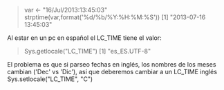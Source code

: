 > var <- "16/Jul/2013:13:45:03"
> strptime(var,format('%d/%b/%Y:%H:%M:%S'))
[1] "2013-07-16 13:45:03"

Al estar en un pc en español el LC_TIME tiene el valor:
> Sys.getlocale("LC_TIME")
[1] "es_ES.UTF-8"

El problema es que si parseo fechas en inglés, los nombres de los meses cambian ('Dec' vs 'Dic'), así que deberemos cambiar a un LC_TIME inglés
Sys.setlocale("LC_TIME", "C")
